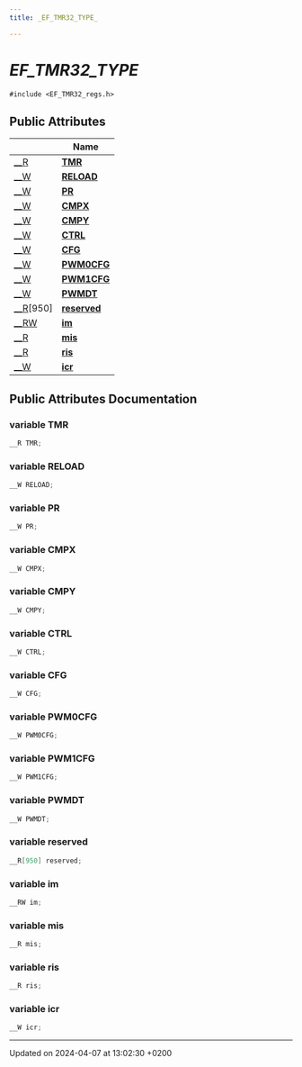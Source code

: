 ```yaml
---
title: _EF_TMR32_TYPE_

---
```


# _EF_TMR32_TYPE_






`#include <EF_TMR32_regs.h>`

## Public Attributes

|                | Name           |
| -------------- | -------------- |
| [__R](Files/EF__TMR32__regs_8h.md#define---r) | **[TMR](Classes/struct__EF__TMR32__TYPE__.md#variable-tmr)**  |
| [__W](Files/EF__TMR32__regs_8h.md#define---w) | **[RELOAD](Classes/struct__EF__TMR32__TYPE__.md#variable-reload)**  |
| [__W](Files/EF__TMR32__regs_8h.md#define---w) | **[PR](Classes/struct__EF__TMR32__TYPE__.md#variable-pr)**  |
| [__W](Files/EF__TMR32__regs_8h.md#define---w) | **[CMPX](Classes/struct__EF__TMR32__TYPE__.md#variable-cmpx)**  |
| [__W](Files/EF__TMR32__regs_8h.md#define---w) | **[CMPY](Classes/struct__EF__TMR32__TYPE__.md#variable-cmpy)**  |
| [__W](Files/EF__TMR32__regs_8h.md#define---w) | **[CTRL](Classes/struct__EF__TMR32__TYPE__.md#variable-ctrl)**  |
| [__W](Files/EF__TMR32__regs_8h.md#define---w) | **[CFG](Classes/struct__EF__TMR32__TYPE__.md#variable-cfg)**  |
| [__W](Files/EF__TMR32__regs_8h.md#define---w) | **[PWM0CFG](Classes/struct__EF__TMR32__TYPE__.md#variable-pwm0cfg)**  |
| [__W](Files/EF__TMR32__regs_8h.md#define---w) | **[PWM1CFG](Classes/struct__EF__TMR32__TYPE__.md#variable-pwm1cfg)**  |
| [__W](Files/EF__TMR32__regs_8h.md#define---w) | **[PWMDT](Classes/struct__EF__TMR32__TYPE__.md#variable-pwmdt)**  |
| [__R](Files/EF__TMR32__regs_8h.md#define---r)[950] | **[reserved](Classes/struct__EF__TMR32__TYPE__.md#variable-reserved)**  |
| [__RW](Files/EF__TMR32__regs_8h.md#define---rw) | **[im](Classes/struct__EF__TMR32__TYPE__.md#variable-im)**  |
| [__R](Files/EF__TMR32__regs_8h.md#define---r) | **[mis](Classes/struct__EF__TMR32__TYPE__.md#variable-mis)**  |
| [__R](Files/EF__TMR32__regs_8h.md#define---r) | **[ris](Classes/struct__EF__TMR32__TYPE__.md#variable-ris)**  |
| [__W](Files/EF__TMR32__regs_8h.md#define---w) | **[icr](Classes/struct__EF__TMR32__TYPE__.md#variable-icr)**  |

## Public Attributes Documentation

### variable TMR

```cpp
__R TMR;
```


### variable RELOAD

```cpp
__W RELOAD;
```


### variable PR

```cpp
__W PR;
```


### variable CMPX

```cpp
__W CMPX;
```


### variable CMPY

```cpp
__W CMPY;
```


### variable CTRL

```cpp
__W CTRL;
```


### variable CFG

```cpp
__W CFG;
```


### variable PWM0CFG

```cpp
__W PWM0CFG;
```


### variable PWM1CFG

```cpp
__W PWM1CFG;
```


### variable PWMDT

```cpp
__W PWMDT;
```


### variable reserved

```cpp
__R[950] reserved;
```


### variable im

```cpp
__RW im;
```


### variable mis

```cpp
__R mis;
```


### variable ris

```cpp
__R ris;
```


### variable icr

```cpp
__W icr;
```


-------------------------------

Updated on 2024-04-07 at 13:02:30 +0200